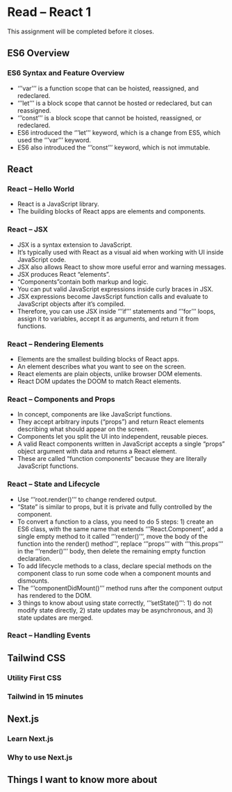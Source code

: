 # Read – React 1

This assignment will be completed before it closes.  

## ES6 Overview

### ES6 Syntax and Feature Overview

- ‘’’var’’’ is a function scope that can be hoisted, reassigned, and redeclared.  
- ‘’’let’’’ is a block scope that cannot be hosted or redeclared, but can reassigned.  
- ‘’’const’’’ is a block scope that cannot be hoisted, reassigned, or redeclared.  
- ES6 introduced the ‘’’let’’’ keyword, which is a change from ES5, which used the ‘’’var’’’ keyword.  
- ES6 also introduced the ‘’’const’’’ keyword, which is not immutable.  

## React

### React – Hello World

- React is a JavaScript library.  
- The building blocks of React apps are elements and components.  

### React – JSX

- JSX is a syntax extension to JavaScript.  
- It’s typically used with React as a visual aid when working with UI inside JavaScript code.  
- JSX also allows React to show more useful error and warning messages.  
- JSX produces React “elements”.  
- “Components”contain both markup and logic.  
- You can put valid JavaScript expressions inside curly braces in JSX.  
- JSX expressions become JavsScript function calls and evaluate to JavaScript objects after it’s compiled.  
- Therefore, you can use JSX inside ‘’’if’’’ statements and ‘’’for’’’ loops, assign it to variables, accept it as arguments, and return it from functions.  

### React – Rendering Elements

- Elements are the smallest building blocks of React apps.  
- An element describes what you want to see on the screen.  
- React elements are plain objects, unlike browser DOM elements.  
- React DOM updates the DOOM to match React elements.  

### React – Components and Props

- In concept, components are like JavaScript functions.  
- They accept arbitrary inputs (“props”) and return React elements describing what should appear on the screen.  
- Components let you split the UI into independent, reusable pieces.  
- A valid React components written in JavaScript accepts a single “props” object argument with data and returns a React element.  
- These are called “function components” because they are literally JavaScript functions.  

### React – State and Lifecycle

- Use ‘’’root.render()’’’ to change rendered output.  
- “State” is similar to props, but it is private and fully controlled by the component.  
- To convert a function to a class, you need to do 5 steps: 1) create an ES6 class, with the same name that extends ‘’’React.Component”, add a single empty method to it called ‘’’render()’’’, move the body of the function into the render() method’’’, replace ‘’’props’’’ with ‘’’this.props’’’ in the ‘’’render()’’’ body, then delete the remaining empty function declaration.  
- To add lifecycle methods to a class, declare special methods on the component class to run some code when a component mounts and dismounts.  
- The ‘’’componentDidMount()’’’ method runs after the component output has rendered to the DOM.  
- 3 things to know about using state correctly, ‘’’setState()’’’: 1) do not modify state directly, 2) state updates may be asynchronous, and 3) state updates are merged.  

### React – Handling Events

## Tailwind CSS

### Utility First CSS

### Tailwind in 15 minutes

## Next.js

### Learn Next.js

### Why to use Next.js

## Things I want to know more about

